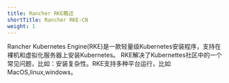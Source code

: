 ```yaml
---
title: Rancher RKE概述
shortTitle: Rancher RKE-CN
weight: 1
---
```


Rancher Kubernetes Engine(RKE)是一款轻量级Kubernetes安装程序，支持在裸机和虚拟化服务器上​​安装Kubernetes。 RKE解决了Kubernettes社区中的一个常见问题，比如：安装复杂性。RKE支持多种平台运行，比如MacOS,linux,windows。
